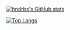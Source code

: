 [![hndrbs's GitHub stats](https://github-readme-stats.vercel.app/api?username=hndrbs&show_icons=true&card_width=900)](https://github.com/hndrbs)

[![Top Langs](https://github-readme-stats.vercel.app/api/top-langs/?username=hndrbs&show_icons=true&langs_count=10&card_width=900)](https://github.com/hndrbs?tab=repositories)